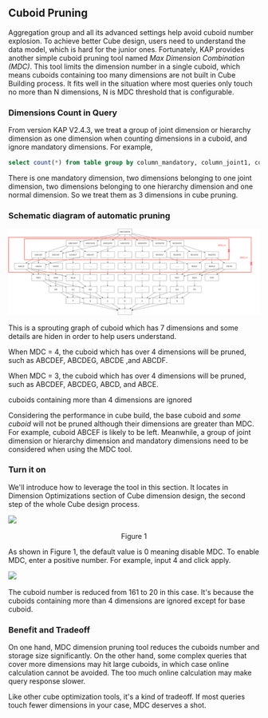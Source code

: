 ## Cuboid Pruning ##

Aggregation group and all its advanced settings help avoid cuboid number explosion. To achieve better Cube design, users need to understand the data model, which is hard for the junior ones. Fortunately, KAP provides another simple cuboid pruning tool named *Max Dimension Combination (MDC)*. This tool limits the dimension number in a single cuboid, which means cuboids containing too many dimensions are not built in Cube Building process. It fits well in the situation where most queries only touch no more than N dimensions, N is MDC threshold that is configurable.

### Dimensions Count in Query ###

From version KAP V2.4.3, we treat a group of joint dimension or hierarchy dimension as one dimension when counting dimensions in a cuboid, and ignore mandatory dimensions. For example,

```sql
select count(*) from table group by column_mandatory, column_joint1, column_joint2, column_hierarchy1, column_hierarchy2, column_normal
```

There is one mandatory dimension, two dimensions belonging to one joint dimension, two dimensions belonging to one hierarchy dimension and one normal dimension. So we treat them as 3 dimensions in cube pruning.

### Schematic diagram of automatic pruning ###

![sprouting graph](images/cuboid_mdc.en.png)

This is a sprouting graph of cuboid which has 7 dimensions and some details are hiden in order to help users understand.

When MDC = 4, the cuboid which has over 4 dimensions will be pruned, such as ABCDEF, ABCDEG, ABCDE ,and ABCDF.

When MDC = 3, the cuboid which has over 4 dimensions will be pruned, such as ABCDEF, ABCDEG, ABCD, and ABCE.

cuboids containing more than 4 dimensions are ignored

Considering the performance in cube build, the base cuboid and *some cuboid* will not be pruned although their dimensions are greater than MDC. For example, cuboid ABCEF is likely to be left. Meanwhile, a group of joint dimension or hierarchy dimension and mandatory dimensions need to be considered when using the MDC tool.

### Turn it on ###

We'll introduce how to leverage the tool in this section. It locates in Dimension Optimizations section of Cube dimension design, the second step of the whole Cube design process.

![](images/cuboid_pruning_1.jpg)

<p align="center"> Figure 1</p>

As shown in Figure 1, the default value is 0 meaning disable MDC. To enable MDC, enter a positive number. For example, input 4 and click apply. 

![](images/cuboid_pruning_2.jpg)

The cuboid number is reduced from 161 to 20 in this case. It's because the cuboids containing more than 4 dimensions are ignored except for base cuboid.

### Benefit and Tradeoff ###

On one hand, MDC dimension pruning tool reduces the cuboids number and storage size significantly. On the other hand, some complex queries that cover more dimensions may hit large cuboids, in which case online calculation cannot be avoided. The too much online calculation may make query response slower. 

Like other cube optimization tools, it's a kind of tradeoff. If most queries touch fewer dimensions in your case, MDC deserves a shot.
